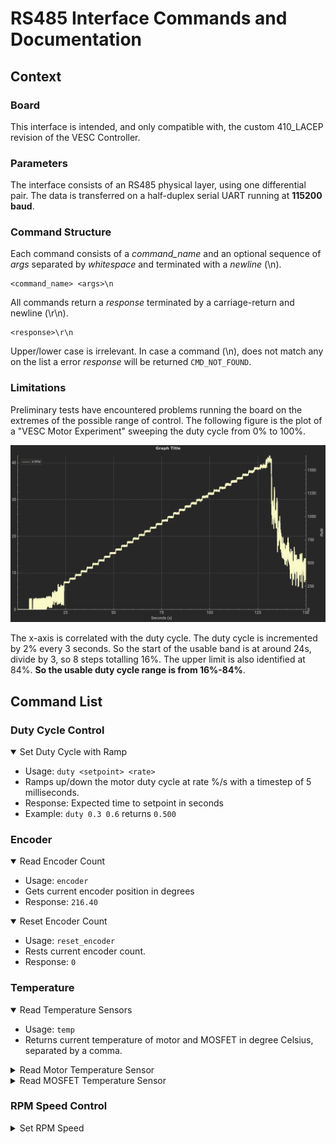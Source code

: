 # RS485 Interface Commands and Documentation

## Context
### Board
This interface is intended, and only compatible with, the custom 410_LACEP revision of the VESC Controller.

### Parameters
The interface consists of an RS485 physical layer, using one differential pair. The data is transferred on a half-duplex serial UART running at **115200 baud**. 

### Command Structure
Each command consists of a *command_name* and an optional sequence of *args* separated by *whitespace* and terminated with a *newline* (\\n). 

```
<command_name> <args>\n
```
All commands return a *response* terminated by a carriage-return and newline (\\r\\n).
```
<response>\r\n
```
Upper/lower case is irrelevant. In case a command (\\n), does not match any on the list a error *response* will be returned `CMD_NOT_FOUND`.

### Limitations
Preliminary tests have encountered problems running the board on the extremes of the possible range of control.
The following figure is the plot of a "VESC Motor Experiment" sweeping the duty cycle from 0% to 100%.

![range-test](assets/ensaio_dutycycle.png)

The x-axis is correlated with the duty cycle. The duty cycle is incremented by 2% every 3 seconds. So the start of the usable band is at around 24s, divide by 3, so 8 steps totalling 16%. The upper limit is also identified at 84%. **So the usable duty cycle range is from 16%-84%**.   

## Command List
### Duty Cycle Control
<details open>
    <summary>
        Set Duty Cycle with Ramp 
    </summary>

- Usage: `duty <setpoint> <rate>`
- Ramps up/down the motor duty cycle at rate %/s with a timestep of 5 milliseconds.
- Response: Expected time to setpoint in seconds
- Example: `duty 0.3 0.6` returns `0.500`
</details>

### Encoder
<details open>
    <summary>
        Read Encoder Count
    </summary>

- Usage: `encoder`
- Gets current encoder position in degrees
- Response: `216.40`
</details>

<details open>
    <summary>
        Reset Encoder Count
    </summary>

- Usage: `reset_encoder`
- Rests current encoder count.
- Response: `0`
</details>

### Temperature
<details open>
    <summary>
        Read Temperature Sensors
    </summary>

- Usage: `temp`
- Returns current temperature of motor and MOSFET in degree Celsius, separated by a comma.
</details>

<details>
    <summary>
        Read Motor Temperature Sensor
    </summary>

- Usage: `temp_motor`
- Returns only the motor temperature in degree Celsius.
</details>

<details>
    <summary>
        Read MOSFET Temperature Sensor
    </summary>

- Usage: `temp_mosfet`
- Returns only the MOSFET temperature in degree Celsius.
</details>

### RPM Speed Control
<details>
    <summary>
        Set RPM Speed 
    </summary>

- Usage: `rpm <setpoint> <rate>`
- Alternative: `speed <setpoint> <rate>`
- Ramps up/down the motor duty cycle at rate rad/s^2 with a timestep of 5 milliseconds.
- Response: Expected time to setpoint in seconds
- NOTE: The RPM Control loop is also subject to a limited usable range 
     and throughout testing it was less than the duty cycle control. So **this interface is not recommended**
</details>
